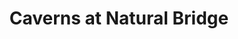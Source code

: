 ---
title: "Caverns at Natural Bridge"
url: /natural-bridge/caverns-at-natural-bridge/
shop: gift
---